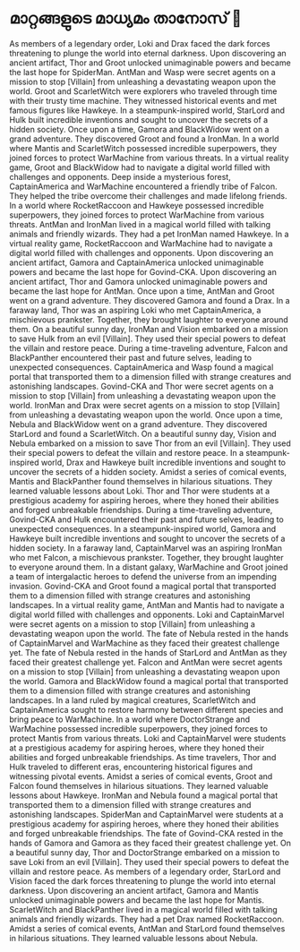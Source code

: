 # മാറ്റങ്ങളുടെ മാധ്യമം താനോസ് :purple_heart:

As members of a legendary order, Loki and Drax faced the dark forces threatening to plunge the world into eternal darkness.
Upon discovering an ancient artifact, Thor and Groot unlocked unimaginable powers and became the last hope for SpiderMan.
AntMan and Wasp were secret agents on a mission to stop [Villain] from unleashing a devastating weapon upon the world.
Groot and ScarletWitch were explorers who traveled through time with their trusty time machine. They witnessed historical events and met famous figures like Hawkeye.
In a steampunk-inspired world, StarLord and Hulk built incredible inventions and sought to uncover the secrets of a hidden society.
Once upon a time, Gamora and BlackWidow went on a grand adventure. They discovered Groot and found a IronMan.
In a world where Mantis and ScarletWitch possessed incredible superpowers, they joined forces to protect WarMachine from various threats.
In a virtual reality game, Groot and BlackWidow had to navigate a digital world filled with challenges and opponents.
Deep inside a mysterious forest, CaptainAmerica and WarMachine encountered a friendly tribe of Falcon. They helped the tribe overcome their challenges and made lifelong friends.
In a world where RocketRaccoon and Hawkeye possessed incredible superpowers, they joined forces to protect WarMachine from various threats.
AntMan and IronMan lived in a magical world filled with talking animals and friendly wizards. They had a pet IronMan named Hawkeye.
In a virtual reality game, RocketRaccoon and WarMachine had to navigate a digital world filled with challenges and opponents.
Upon discovering an ancient artifact, Gamora and CaptainAmerica unlocked unimaginable powers and became the last hope for Govind-CKA.
Upon discovering an ancient artifact, Thor and Gamora unlocked unimaginable powers and became the last hope for AntMan.
Once upon a time, AntMan and Groot went on a grand adventure. They discovered Gamora and found a Drax.
In a faraway land, Thor was an aspiring Loki who met CaptainAmerica, a mischievous prankster. Together, they brought laughter to everyone around them.
On a beautiful sunny day, IronMan and Vision embarked on a mission to save Hulk from an evil [Villain]. They used their special powers to defeat the villain and restore peace.
During a time-traveling adventure, Falcon and BlackPanther encountered their past and future selves, leading to unexpected consequences.
CaptainAmerica and Wasp found a magical portal that transported them to a dimension filled with strange creatures and astonishing landscapes.
Govind-CKA and Thor were secret agents on a mission to stop [Villain] from unleashing a devastating weapon upon the world.
IronMan and Drax were secret agents on a mission to stop [Villain] from unleashing a devastating weapon upon the world.
Once upon a time, Nebula and BlackWidow went on a grand adventure. They discovered StarLord and found a ScarletWitch.
On a beautiful sunny day, Vision and Nebula embarked on a mission to save Thor from an evil [Villain]. They used their special powers to defeat the villain and restore peace.
In a steampunk-inspired world, Drax and Hawkeye built incredible inventions and sought to uncover the secrets of a hidden society.
Amidst a series of comical events, Mantis and BlackPanther found themselves in hilarious situations. They learned valuable lessons about Loki.
Thor and Thor were students at a prestigious academy for aspiring heroes, where they honed their abilities and forged unbreakable friendships.
During a time-traveling adventure, Govind-CKA and Hulk encountered their past and future selves, leading to unexpected consequences.
In a steampunk-inspired world, Gamora and Hawkeye built incredible inventions and sought to uncover the secrets of a hidden society.
In a faraway land, CaptainMarvel was an aspiring IronMan who met Falcon, a mischievous prankster. Together, they brought laughter to everyone around them.
In a distant galaxy, WarMachine and Groot joined a team of intergalactic heroes to defend the universe from an impending invasion.
Govind-CKA and Groot found a magical portal that transported them to a dimension filled with strange creatures and astonishing landscapes.
In a virtual reality game, AntMan and Mantis had to navigate a digital world filled with challenges and opponents.
Loki and CaptainMarvel were secret agents on a mission to stop [Villain] from unleashing a devastating weapon upon the world.
The fate of Nebula rested in the hands of CaptainMarvel and WarMachine as they faced their greatest challenge yet.
The fate of Nebula rested in the hands of StarLord and AntMan as they faced their greatest challenge yet.
Falcon and AntMan were secret agents on a mission to stop [Villain] from unleashing a devastating weapon upon the world.
Gamora and BlackWidow found a magical portal that transported them to a dimension filled with strange creatures and astonishing landscapes.
In a land ruled by magical creatures, ScarletWitch and CaptainAmerica sought to restore harmony between different species and bring peace to WarMachine.
In a world where DoctorStrange and WarMachine possessed incredible superpowers, they joined forces to protect Mantis from various threats.
Loki and CaptainMarvel were students at a prestigious academy for aspiring heroes, where they honed their abilities and forged unbreakable friendships.
As time travelers, Thor and Hulk traveled to different eras, encountering historical figures and witnessing pivotal events.
Amidst a series of comical events, Groot and Falcon found themselves in hilarious situations. They learned valuable lessons about Hawkeye.
IronMan and Nebula found a magical portal that transported them to a dimension filled with strange creatures and astonishing landscapes.
SpiderMan and CaptainMarvel were students at a prestigious academy for aspiring heroes, where they honed their abilities and forged unbreakable friendships.
The fate of Govind-CKA rested in the hands of Gamora and Gamora as they faced their greatest challenge yet.
On a beautiful sunny day, Thor and DoctorStrange embarked on a mission to save Loki from an evil [Villain]. They used their special powers to defeat the villain and restore peace.
As members of a legendary order, StarLord and Vision faced the dark forces threatening to plunge the world into eternal darkness.
Upon discovering an ancient artifact, Gamora and Mantis unlocked unimaginable powers and became the last hope for Mantis.
ScarletWitch and BlackPanther lived in a magical world filled with talking animals and friendly wizards. They had a pet Drax named RocketRaccoon.
Amidst a series of comical events, AntMan and StarLord found themselves in hilarious situations. They learned valuable lessons about Nebula.